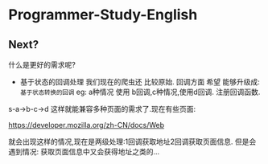 # Programmer-Study-English


## Next?
什么是更好的需求呢?
- 基于状态的回调处理
我们现在的爬虫还 比较原始.
回调方面 希望 能够升级成:
`基于状态转换的回调`
eg: a种情况 使用 b回调,c种情况,使用d回调.
注册回调函数.

s-a->b-c->d
这样就能兼容多种页面的需求了.现在有些页面:

https://developer.mozilla.org/zh-CN/docs/Web

就会出现这样的情况,现在是两级处理:1回调获取地址2回调获取页面信息.
但是会遇到情况: 获取页面信息中又会获得地址之类的...

